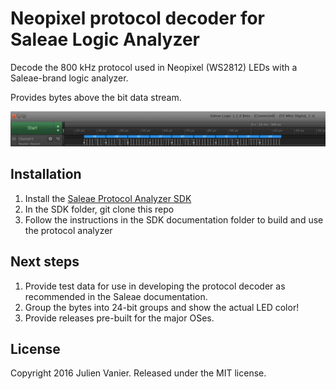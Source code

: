 # Neopixel protocol decoder for Saleae Logic Analyzer

Decode the 800 kHz protocol used in Neopixel (WS2812) LEDs with a Saleae-brand logic analyzer.

Provides bytes above the bit data stream.

![Saleae Neopixel](saleae_neopixel.png)

## Installation

1. Install the [Saleae Protocol Analyzer SDK](http://support.saleae.com/hc/en-us/articles/208667926-Protocol-Analyzer-SDK)
2. In the SDK folder, git clone this repo
3. Follow the instructions in the SDK documentation folder to build and
   use the protocol analyzer

## Next steps

1. Provide test data for use in developing the protocol decoder as recommended in the Saleae documentation.
2. Group the bytes into 24-bit groups and show the actual LED color!
3. Provide releases pre-built for the major OSes.

## License

Copyright 2016 Julien Vanier. Released under the MIT license.
